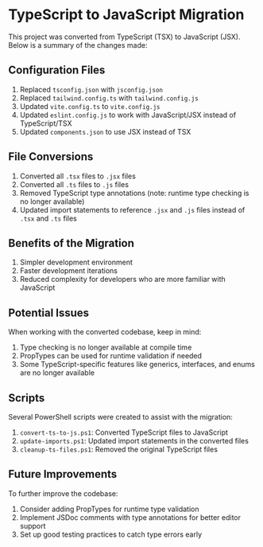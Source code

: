 # TypeScript to JavaScript Migration

This project was converted from TypeScript (TSX) to JavaScript (JSX). Below is a summary of the changes made:

## Configuration Files

1. Replaced `tsconfig.json` with `jsconfig.json`
2. Replaced `tailwind.config.ts` with `tailwind.config.js`
3. Updated `vite.config.ts` to `vite.config.js`
4. Updated `eslint.config.js` to work with JavaScript/JSX instead of TypeScript/TSX
5. Updated `components.json` to use JSX instead of TSX

## File Conversions

1. Converted all `.tsx` files to `.jsx` files
2. Converted all `.ts` files to `.js` files
3. Removed TypeScript type annotations (note: runtime type checking is no longer available)
4. Updated import statements to reference `.jsx` and `.js` files instead of `.tsx` and `.ts` files

## Benefits of the Migration

1. Simpler development environment
2. Faster development iterations
3. Reduced complexity for developers who are more familiar with JavaScript

## Potential Issues

When working with the converted codebase, keep in mind:

1. Type checking is no longer available at compile time
2. PropTypes can be used for runtime validation if needed
3. Some TypeScript-specific features like generics, interfaces, and enums are no longer available

## Scripts

Several PowerShell scripts were created to assist with the migration:

1. `convert-ts-to-js.ps1`: Converted TypeScript files to JavaScript
2. `update-imports.ps1`: Updated import statements in the converted files
3. `cleanup-ts-files.ps1`: Removed the original TypeScript files

## Future Improvements

To further improve the codebase:

1. Consider adding PropTypes for runtime type validation
2. Implement JSDoc comments with type annotations for better editor support
3. Set up good testing practices to catch type errors early 